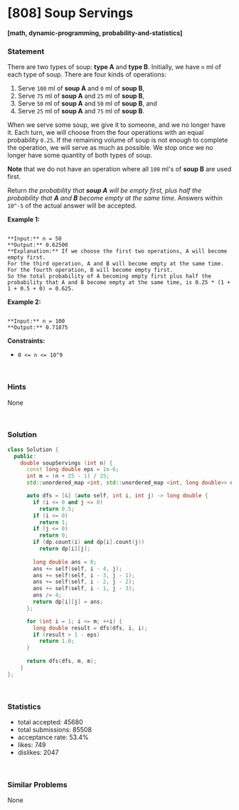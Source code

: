 # [808] Soup Servings

**[math, dynamic-programming, probability-and-statistics]**

### Statement

There are two types of soup: **type A** and **type B**. Initially, we have `n` ml of each type of soup. There are four kinds of operations:

1. Serve `100` ml of **soup A** and `0` ml of **soup B**,
2. Serve `75` ml of **soup A** and `25` ml of **soup B**,
3. Serve `50` ml of **soup A** and `50` ml of **soup B**, and
4. Serve `25` ml of **soup A** and `75` ml of **soup B**.



When we serve some soup, we give it to someone, and we no longer have it. Each turn, we will choose from the four operations with an equal probability `0.25`. If the remaining volume of soup is not enough to complete the operation, we will serve as much as possible. We stop once we no longer have some quantity of both types of soup.

**Note** that we do not have an operation where all `100` ml's of **soup B** are used first.

Return *the probability that **soup A** will be empty first, plus half the probability that **A** and **B** become empty at the same time*. Answers within `10^-5` of the actual answer will be accepted.


**Example 1:**

```

**Input:** n = 50
**Output:** 0.62500
**Explanation:** If we choose the first two operations, A will become empty first.
For the third operation, A and B will become empty at the same time.
For the fourth operation, B will become empty first.
So the total probability of A becoming empty first plus half the probability that A and B become empty at the same time, is 0.25 * (1 + 1 + 0.5 + 0) = 0.625.

```

**Example 2:**

```

**Input:** n = 100
**Output:** 0.71875

```

**Constraints:**
* `0 <= n <= 10^9`


<br />

### Hints

None

<br />

### Solution

```cpp
class Solution {
  public:
    double soupServings (int n) {
      const long double eps = 1e-6;
      int m = (n + 25 - 1) / 25;
      std::unordered_map <int, std::unordered_map <int, long double>> dp;

      auto dfs = [&] (auto self, int i, int j) -> long double {
        if (i <= 0 and j <= 0)
          return 0.5;
        if (i <= 0)
          return 1;
        if (j <= 0)
          return 0;
        if (dp.count(i) and dp[i].count(j))
          return dp[i][j];
        
        long double ans = 0;
        ans += self(self, i - 4, j);
        ans += self(self, i - 3, j - 1);
        ans += self(self, i - 2, j - 2);
        ans += self(self, i - 1, j - 3);
        ans /= 4;
        return dp[i][j] = ans;
      };

      for (int i = 1; i <= m; ++i) {
        long double result = dfs(dfs, i, i);
        if (result > 1 - eps)
          return 1.0;
      }
      
      return dfs(dfs, m, m);
    }
};
```

<br />

### Statistics

- total accepted: 45680
- total submissions: 85508
- acceptance rate: 53.4%
- likes: 749
- dislikes: 2047

<br />

### Similar Problems

None
